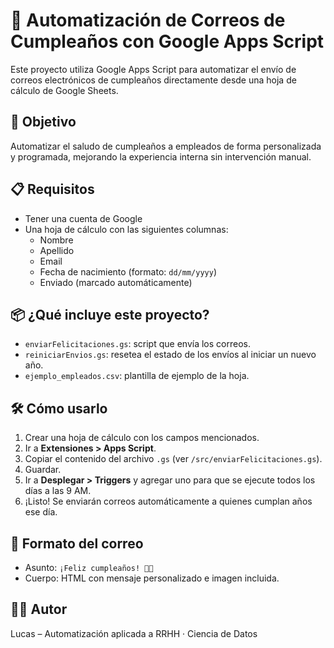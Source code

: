 # 🎉 Automatización de Correos de Cumpleaños con Google Apps Script

Este proyecto utiliza Google Apps Script para automatizar el envío de correos electrónicos de cumpleaños directamente desde una hoja de cálculo de Google Sheets.

## 🎯 Objetivo

Automatizar el saludo de cumpleaños a empleados de forma personalizada y programada, mejorando la experiencia interna sin intervención manual.

## 📋 Requisitos

- Tener una cuenta de Google
- Una hoja de cálculo con las siguientes columnas:
  - Nombre
  - Apellido
  - Email
  - Fecha de nacimiento (formato: `dd/mm/yyyy`)
  - Enviado (marcado automáticamente)

## 📦 ¿Qué incluye este proyecto?

- `enviarFelicitaciones.gs`: script que envía los correos.
- `reiniciarEnvios.gs`: resetea el estado de los envíos al iniciar un nuevo año.
- `ejemplo_empleados.csv`: plantilla de ejemplo de la hoja.

## 🛠 Cómo usarlo

1. Crear una hoja de cálculo con los campos mencionados.
2. Ir a **Extensiones > Apps Script**.
3. Copiar el contenido del archivo `.gs` (ver `/src/enviarFelicitaciones.gs`).
4. Guardar.
5. Ir a **Desplegar > Triggers** y agregar uno para que se ejecute todos los días a las 9 AM.
6. ¡Listo! Se enviarán correos automáticamente a quienes cumplan años ese día.

## 📨 Formato del correo

- Asunto: `¡Feliz cumpleaños! 🎂🎉`
- Cuerpo: HTML con mensaje personalizado e imagen incluida.

## 👨‍💻 Autor

Lucas – Automatización aplicada a RRHH · Ciencia de Datos


